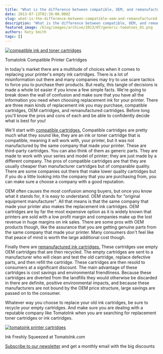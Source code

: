 ```yaml
---
title: "What is the difference between compatible, OEM, and remanufactured ink cartridges?"
date: 2013-07-13T02:39:00.000Z
slug: what-is-the-difference-between-compatible-oem-and-remanufactured-ink-cartridges
description: "What is the difference between compatible, OEM, and remanufactured ink cartridges?"
featured_image: /blog/images/archive/2013/07/generic-tomatoes_01.png
authors: Katy Smith
tags: []
---
```


[![compatible ink and toner cartridges](/blog/images/archive/2013/07/profile_06-632x126.jpg)](/blog/images/archive/2013/07/profile%5F06.jpg)

TomatoInk Compatible Printer Cartridges

In today's market there are a multitude of choices when it comes to replacing your printer's empty ink cartridges. There is a lot of misinformation out there and many companies may try to use scare tactics to force you to purchase their products. But really, this tangle of decisions is made a whole lot easier if you know a few simple facts. We're going to break down the wall of confusion and make sure that you have all the information you need when choosing replacement ink for your printer. There are three main kinds of replacement ink you may purchase, compatible cartridges, OEM cartridges, and remanufactured cartridges. Before long you'll know the pros and cons of each and be able to confidently decide what is best for you!

We'll start with [compatible cartridges.](https://www.tomatoink.com/) Compatible cartridges are pretty much what they sound like, they are an ink or toner cartridge that is compatible, meaning it will work with, your printer, but it was not manufactured by the same company that made your printer. These are third-party cartridges. You can also think of them as generic parts. They are made to work with your series and model of printer; they are just made by a different company. The pros of compatible cartridges are that they are usually cheaper than manufacturer cartridges but of comparable quality. There are some companies out there that make lower quality cartridges but if you do a little looking into the company that you are purchasing from, you can make sure a choose a company with a good reputation.

OEM often causes the most confusion among buyers, but once you know what it stands for, it is easy to understand. OEM stands for "original equipment manufacturer". All that means is that the same company that made your printer also makes the replacement ink cartridges. OEM cartridges are by far the most expensive option as it is widely known that printers are sold with a low profit margin and companies make up the lost revenue in huge margins on ink sales. There are some pros with OEM products though, like the assurance that you are getting genuine parts from the same company that made your printer. Many consumers don't feel like that peace of mind is worth the large additional cost though.

Finally there are [remanufactured ink cartridges.](https://www.tomatoink.com/) These cartridges use empty OEM cartridges that are then recycled. The empty cartridges are sent to a manufacturer who will clean and test the old cartridge, replace defective parts, and then refill the cartridge. These cartridges are then resold to consumers at a significant discount. The main advantage of these cartridges is cost savings and environmental friendliness. Because these cartridges are diverted from the landfills they would otherwise be discarded in there are definite, positive environmental impacts, and because these manufacturers are not bound by the OEM price structure, large savings are passed on to the consumer.

Whatever way you choose to replace your old ink cartridges, be sure to recycle your empty cartridges. And make sure you are dealing with a reputable company like TomatoInk when you are searching for replacement toner cartridges or ink cartridges.

[![tomatoink printer cartridges ](/blog/images/archive/2013/07/generic-tomatoes_01-632x234.png)](/blog/images/archive/2013/07/generic-tomatoes%5F01.png)

Ink Freshly Squeezed at TomatoInk.com

[Subscribe to our newsletter](https://www.tomatoink.com/welcome/subscribe) and get a monthly email with the big discounts